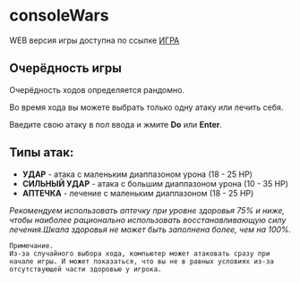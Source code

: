 # consoleWars 

WEB версия игры доступна по ссылке [ИГРА](https://zsmax.github.io/consoleWars/)

## Очерёдность игры 

Очерёдность ходов определяется рандомно.

Во время хода вы можете выбрать только одну атаку или лечить себя.

Введите свою атаку в пол ввода и жмите **Do** или **Enter**.

## Типы атак:

* **УДАР**   - атака с маленьким диаппазоном урона (18 - 25 HP)
* **СИЛЬНЫЙ УДАР** - атака с большим диаппазоном урона (10 - 35 HP)
* **АПТЕЧКА** - лечение с маленьким диаппазоном (18 - 25 HP)

*Рекомендуем использовать аптечку при уровне здоровья 75% и ниже, чтобы наиболее рационально использовать восстанавливающую силу лечения.Шкала здоровья не может быть заполнена более, чем на 100%.*

    Примечание.
    Из-за случайного выбора хода, компьютер может атаковать сразу при начале игры. И может показаться, что вы не в равных условиях из-за отсутствующей части здоровью у игрока.

